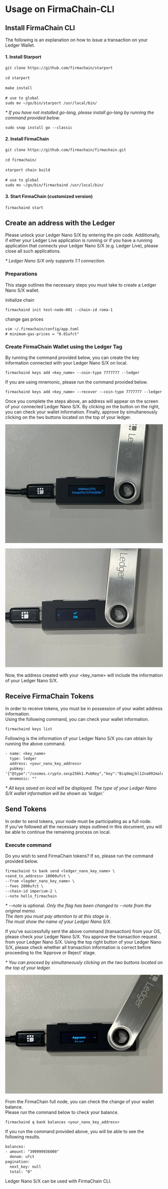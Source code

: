 # Usage on FirmaChain-CLI

## Install FirmaChain CLI

The following is an explanation on how to issue a transaction on your Ledger Wallet.

#### 1. Install Starport

```
git clone https://github.com/firmachain/starport

cd starport

make install

# use to global
sudo mv ~/go/bin/starport /usr/local/bin/
```

_\* If you have not installed go-lang, please install go-lang by running the command provided below._

```
sudo snap install go --classic
```

#### 2. Install FirmaChain

```
git clone https://github.com/firmachain/firmachain.git

cd firmachain/

starport chain build

# use to global
sudo mv ~/go/bin/firmachaind /usr/local/bin/
```

#### 3. Start FirmaChain (customized version)

```
firmachaind start
```

## Create an address with the Ledger

Please unlock your Ledger Nano S/X by entering the pin code. Additionally, if either your Ledger Live application is running or if you have a running application that connects your Ledger Nano S/X (e.g. Ledger Live), please close all such applications.&#x20;

_\* Ledger Nano S/X only supports 1:1 connection._

### Preparations

This stage outlines the necessary steps you must take to create a Ledger Nano S/X wallet.

initialize chain

```
firmachaind init test-node-001 --chain-id roma-1
```

change gas prices

```
vim ~/.firmachain/config/app.toml
# minimum-gas-prices = "0.01ufct"
```

### Create FirmaChain Wallet using the Ledger Tag

By running the command provided below, you can create the key information connected with your Ledger Nano S/X on local.

```
firmachaind keys add <key_name> --coin-type 7777777 --ledger
```

If you are using mnemonic, please run the command provided below.

```
firmachaind keys add <key_name> --recover --coin-type 7777777 --ledger
```

Once you complete the steps above, an address will appear on the screen of your connected Ledger Nano S/X. By clicking on the button on the right, you can check your wallet information. Finally, approve by simultaneously clicking on the two buttons located on the top of your ledger.

![](<../../.gitbook/assets/image (8).png>)

![](<../../.gitbook/assets/image (33).png>)

Now, the address created with your \<key\_name> will include the information of your Ledger Nano S/X.

## Receive FirmaChain Tokens <a href="#b6bc" id="b6bc"></a>

In order to receive tokens, you must be in possession of your wallet address information.\
Using the following command, you can check your wallet information.

```
firmachaind keys list
```

Following is the information of your Ledger Nano S/X you can obtain by running the above command.

```
- name: <key_name>
  type: ledger
  address: <your_nano_key_address>
  pubkey: '{"@type":"/cosmos.crypto.secp256k1.PubKey","key":"Biqdmqjkl12na092mald9andiqaxz"}'
  mnemonic: ""
```

_\* All keys saved on local will be displayed. The type of your Ledger Nano S/X wallet information will be shown as ‘ledger.’_

## Send Tokens

In order to send tokens, your node must be participating as a full node. \
If you’ve followed all the necessary steps outlined in this document, you will be able to continue the remaining process on local.

### Execute command

Do you wish to send FirmaChain tokens? If so, please run the command provided below.

```
firmachaind tx bank send <ledger_nano_key_name> \
<send_to_address> 10000ufct \
--from <legder_nano_key_name> \
--fees 2000ufct \
--chain-id imperium-2 \
--note hello_firmachain
```

_\* --note_ is optional. _Only the flag has been changed to --note from the original memo._\
&#x20; _The item you must pay attention to at this stage is ._ \
&#x20; _The  must show the name of your Ledger Nano S/X._

If you’ve successfully sent the above command (transaction) from your OS, please check your Ledger Nano S/X. You approve the transaction request from your Ledger Nano S/X. Using the top right button of your Ledger Nano S/X, please check whether all transaction information is correct before proceeding to the ‘Approve or Reject’ stage.

_\* You can proceed by simultaneously clicking on the two buttons located on the top of your ledger._

![](<../../.gitbook/assets/image (7).png>)

From the FirmaChain full node, you can check the change of your wallet balance.\
Please run the command below to check your balance.

```
firmachaind q bank balances <your_nano_key_address>
```

If you run the command provided above, you will be able to see the following results.

```
balances:
- amount: "399999936000"
  denom: ufct
pagination:
  next_key: null
  total: "0"
```

Ledger Nano S/X can be used with FirmaChain CLI.
